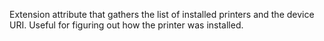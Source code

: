 Extension attribute that gathers the list of installed printers and the device URI. Useful for figuring out how the printer was installed. 
